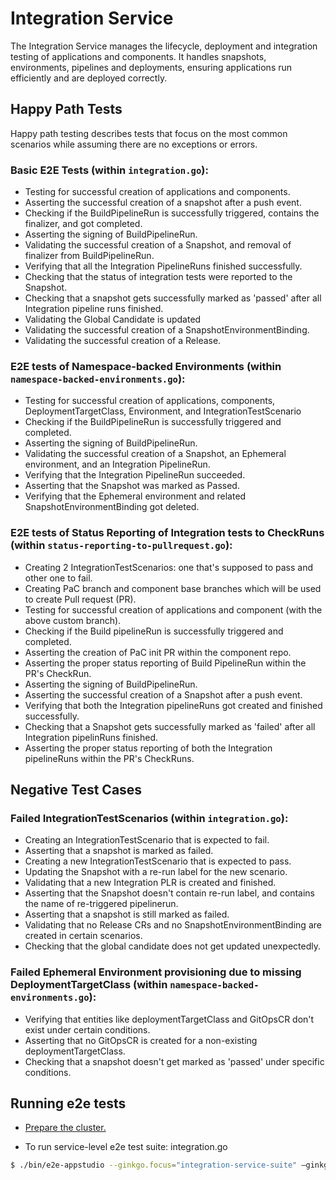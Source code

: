 # Integration Service

The Integration Service manages the lifecycle, deployment and integration testing of applications and components. It handles snapshots, environments, pipelines and deployments, ensuring applications run efficiently and are deployed correctly.


## Happy Path Tests

Happy path testing describes tests that focus on the most common scenarios while assuming there are no exceptions or errors.
### Basic E2E Tests (within `integration.go`):

- Testing for successful creation of applications and components.
- Asserting the successful creation of a snapshot after a push event.
- Checking if the BuildPipelineRun is successfully triggered, contains the finalizer, and got completed.
- Asserting the signing of BuildPipelineRun.
- Validating the successful creation of a Snapshot, and removal of finalizer from BuildPipelineRun.
- Verifying that all the Integration PipelineRuns finished successfully.
- Checking that the status of integration tests were reported to the Snapshot.
- Checking that a snapshot gets successfully marked as 'passed' after all Integration pipeline runs finished.
- Validating the Global Candidate is updated
- Validating the successful creation of a SnapshotEnvironmentBinding.
- Validating the successful creation of a Release.

### E2E tests of Namespace-backed Environments (within `namespace-backed-environments.go`):

- Testing for successful creation of applications, components, DeploymentTargetClass, Environment, and IntegrationTestScenario
- Checking if the BuildPipelineRun is successfully triggered and completed.
- Asserting the signing of BuildPipelineRun.
- Validating the successful creation of a Snapshot, an Ephemeral environment, and an Integration PipelineRun.
- Verifying that the Integration PipelineRun succeeded.
- Asserting that the Snapshot was marked as Passed.
- Verifying that the Ephemeral environment and related SnapshotEnvironmentBinding got deleted.

### E2E tests of Status Reporting of Integration tests to CheckRuns (within `status-reporting-to-pullrequest.go`):

- Creating 2 IntegrationTestScenarios: one that's supposed to pass and other one to fail.
- Creating PaC branch and component base branches which will be used to create Pull request (PR).
- Testing for successful creation of applications and component (with the above custom branch).
- Checking if the Build pipelineRun is successfully triggered and completed.
- Asserting the creation of PaC init PR within the component repo.
- Asserting the proper status reporting of Build PipelineRun within the PR's CheckRun.
- Asserting the signing of BuildPipelineRun.
- Asserting the successful creation of a Snapshot after a push event.
- Verifying that both the Integration pipelineRuns got created and finished successfully.
- Checking that a Snapshot gets successfully marked as 'failed' after all Integration pipelinRuns finished.
- Asserting the proper status reporting of both the Integration pipelineRuns within the PR's CheckRuns.

## Negative Test Cases

### Failed IntegrationTestScenarios (within `integration.go`):

- Creating an IntegrationTestScenario that is expected to fail.
- Asserting that a snapshot is marked as failed.
- Creating a new IntegrationTestScenario that is expected to pass.
- Updating the Snapshot with a re-run label for the new scenario.
- Validating that a new Integration PLR is created and finished.
- Asserting that the Snapshot doesn't contain re-run label, and contains the name of re-triggered pipelinerun.
- Asserting that a snapshot is still marked as failed.
- Validating that no Release CRs and no SnapshotEnvironmentBinding are created in certain scenarios.
- Checking that the global candidate does not get updated unexpectedly.


### Failed Ephemeral Environment provisioning due to missing DeploymentTargetClass (within `namespace-backed-environments.go`):
- Verifying that entities like deploymentTargetClass and GitOpsCR don't exist under certain conditions.
- Asserting that no GitOpsCR is created for a non-existing deploymentTargetClass.
- Checking that a snapshot doesn't get marked as 'passed' under specific conditions.
  

## Running e2e tests

- [Prepare the cluster.](https://github.com/redhat-appstudio/e2e-tests#install-appstudio-in-e2e-mode)


- To run service-level e2e test suite: integration.go

```bash
$ ./bin/e2e-appstudio --ginkgo.focus="integration-service-suite" –ginkgo.vv
```







